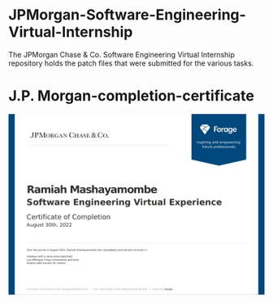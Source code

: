 # JPMorgan-Software-Engineering-Virtual-Internship

The JPMorgan Chase & Co. Software Engineering Virtual Internship repository holds the patch files that were submitted for the various tasks.

# J.P. Morgan-completion-certificate
![certificate](https://github.com/Ray-tm/JPMorgan-Software-Engineering-Virtual-Internship/blob/main/JPMorgan_Certificate_of_%20Completion.png)
